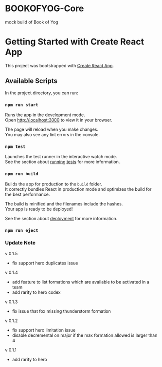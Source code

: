 # BOOKOFYOG-Core

mock build of Book of Yog

# Getting Started with Create React App

This project was bootstrapped with [Create React App](https://github.com/facebook/create-react-app).

## Available Scripts

In the project directory, you can run:

### `npm run start`

Runs the app in the development mode.\
Open [http://localhost:3000](http://localhost:3000) to view it in your browser.

The page will reload when you make changes.\
You may also see any lint errors in the console.

### `npm test`

Launches the test runner in the interactive watch mode.\
See the section about [running tests](https://facebook.github.io/create-react-app/docs/running-tests) for more information.

### `npm run build`

Builds the app for production to the `build` folder.\
It correctly bundles React in production mode and optimizes the build for the best performance.

The build is minified and the filenames include the hashes.\
Your app is ready to be deployed!

See the section about [deployment](https://facebook.github.io/create-react-app/docs/deployment) for more information.

### `npm run eject`

### Update Note

v 0.1.5

- fix support hero duplicates issue

v 0.1.4

- add feature to list formations which are available to be activated in a team
- add rarity to hero codex

v 0.1.3

- fix issue that fox missing thunderstorm formation

v 0.1.2

- fix support hero limitation issue
- disable decremental on major if the max formation allowed is larger than 4

v 0.1.1

- add rarity to hero

